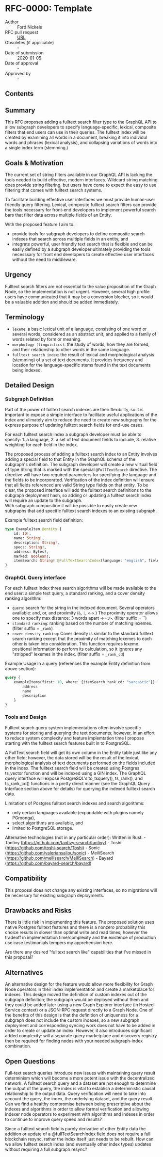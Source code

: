 # RFC-0000: Template

<dl>
  <dt>Author</dt>
  <dd>Ford Nickels</dd>

  <dt>RFC pull request</dt>
  <dd><a href="https://github.com/graphprotocol/rfcs/pull/11">URL</a></dd>

  <dt>Obsoletes (if applicable)</dt>
  <dd>-</dd>

  <dt>Date of submission</dt>
  <dd>2020-01-05</dd>

  <dt>Date of approval</dt>
  <dd>-</dd>

  <dt>Approved by</dt>
  <dd>-</dd>
</dl>

## Contents

<!-- toc -->

## Summary

This RFC proposes adding a fulltext search filter type to the GraphQL API 
to allow subgraph developers to specify language-specific, lexical, 
composite filters that end users can use in their queries. The fulltext 
index will be created by examining all words in a document, breaking it 
into individul words and phrases (lexical analysis), and collapsing 
variations of words into a single index term (stemming.)

## Goals & Motivation

The current set of string filters available in our GraphQL API is lacking 
the tools needed to build effective, modern interfaces. Wildcard string 
matching does provide string filtering, but users have come to expect the 
easy to use filtering that comes with fulltext search systems.

To facilitate building effective user interfaces we must provide human-user 
friendly query filtering. Lexical, composite fulltext search filters can 
provide the tools necessary for front-end developers to implement powerful 
search bars that filter data across multiple fields of an Entity.

With the proposed feature I aim to:
  - provide tools for subgraph developers to define composite search 
    indexes that search across multiple fields in an entity, and
  - integrate powerful, user friendly text search that is flexible and 
    can be easily defined by a subgraph developer ultimately providing 
    the tools necesssary for front end developers to create effective 
    user interfaces without the need to middleware.
     
## Urgency

Fulltext search filters are not essential to the value proposition of 
the Graph Node, so the implementation is not urgent. However, several 
high profile users have communicated that it may be a conversion blocker, 
so it would be a valuable addition and should be added immediately. 

## Terminology

- `lexeme`: a basic lexical unit of a language, consisting of one word or 
  several words, considered as an abstract unit, and applied to a family 
  of words related by form or meaning.
- `morphology (linguistics)`: the study of words, how they are formed, 
  and their relationship to other words in the same language. 
- `fulltext search index`: the result of lexical and morphological 
  analysis (stemming) of a set of text documents.  It provides frequency 
  and location for the language-specific stems found in the text documents 
  being indexed. 

## Detailed Design

### Subgraph Definition

Part of the power of fulltext search indexes are their flexibility, so 
it is important to expose a simple interface to facilitate useful 
applications of the index and ulimately aim to reduce the need to create 
new subgraphs for the express purpose of updating fulltext search fields 
for end-use cases. 

For each fulltext search index a subgraph developer must be able to specify:
    1. a language, 
    2. a set of text document fields to include,
    3. relative weighting for each field in the index.

The proposed process of adding a fulltext search index to an Entity 
involves adding a special field to that Entity in the GraphQL schema of 
the subgraph's definition. The subgraph developer will create a new virtual 
field of type String that is marked with the special `@FullTextSearch` directive. 
The directive will have two required parameters for specifying the language
 and the fields to be incorporated. Verification of the index definition 
 will ensure that all fields referenced are valid String type fields on 
 that entity. To be clear, the proposed interface will add the fulltext 
 search definitions to the subgraph deployment hash, so adding or updating 
 a fulltext search index will require an update to the subgraph.  
 With subgraph composition it will be possible to easily create new subgraphs 
 that add specific fulltext search indexes to an existing subgraph. 

Example fulltext search field definition:
```graphql
type ExampleItem @entity {
    id: ID!,
    name: String!,
    description: String!,
    specs: String!,
    address: Bytes!,
    marked: Boolean!,
    itemSearch: String! @FullTextSearchIndex(language: "english", fields: [{name: "name", weight: 5}, {name: "description", weight: 3}, {name: "specs", weight: 1}])
}
```  

### GraphQL Query interface

For each fulltext index three search algorithms will be made available to 
the end user: a simple text query, a standard ranking, and a cover 
density ranking algorithm: 
  - `query`: search for the string in the indexed document. Several 
    operators available: and, or, and proximity (`&`, `|`, `<->`.) 
    The proximity operator allows one to specify max distance: 
    3 words apart → `<3>`. (filter suffix = ``)
  - `standard ranking`: ranking based on the number of matching lexemes. 
    (filter suffix = `_rank`)
  - `cover density ranking`: Cover density is similar to the standard 
    fulltext search ranking except that the proximity of matching lexemes 
    to each other is taken into consideration. This function requires 
    lexeme positional information to perform its calculation, so it ignores 
    any "stripped" lexemes in the index.
    (filter suffix = `_rank_cd`)
    
Example Usage in a query (references the example Entity definition from above section): 
```graphql
query {
    exampleItems(first: 10, where: {itemSearch_rank_cd: "sarcastic"}) {
        address
        name 
        description
    }
}
```

### Tools and Design

Fulltext search query system implementations often involve specific systems 
for storing and querying the text documents; however, in an effort to reduce 
system complexity and feature implemtation time I propose starting with the 
fulltext search features built in to PostgreSQL.

A FullText search field will get its own column in the Entity table just 
like any other field; however, the data stored will be the result of the 
lexical, morphological analysis of text documents performed on the fields 
included in the index. The fulltext search field will be created using 
Postgres ts_vector function and will be indexed using a GIN index. 
The GraphQL query interface will expose PostgreSQL's to_tsquery(), 
ts_rank(), and ts_rank_cd() functions in a pretty direct manner 
(see the GraphQL Query Interface section above for details) for querying 
the indexed fulltext search data.  
 

Limitations of Postgres fulltext search indexes and search algorithms: 
  - only certain languages available (expandable with plugins namely PGroonga), 
  - select algorithms are available, and 
  - limited to PostgreSQL storage. 

Alternative technologies (not in any particular order): 
  Written in Rust:
    - Tantivy (https://github.com/tantivy-search/tantivy)
    - Toshi (https://github.com/toshi-search/Toshi)
    - Sonic (https://github.com/valeriansaliou/sonic)
    - MeiliSearch (https://github.com/meilisearch/MeiliSearch)
    - Bayard (https://github.com/bayard-search/bayard)

## Compatibility

This proposal does not change any existing interfaces, so no migrations 
will be necessary for existing subgraph deployments. 

## Drawbacks and Risks

There is little risk in implementing this feature.  The proposed solution 
uses native Postgres fulltext features and there is a nonzero probability 
this choice results in slower than optimal write and read times; 
however the tradeoff in implementation time/complexity and the existence 
of production use case testimonials tempers my apprehension here. 

Are there any desired "fulltext search like" capabilities that I've missed in this proposal?   

## Alternatives

An alternative design for the feature would allow more flexibility for 
Graph Node operators in their index implementation and create a marketplace 
for indexes. This design moved the definition of custom indexes out of the 
subgraph definition; the subgraph would be deployed without them and they 
could be added later using a new Graph Explorer interface (in Hosted-Service context) 
or a JSON-RPC request directly to a Graph Node. One of the benefits of this 
design is that the definition of uniqueness for a subgraph does not include 
the custom indexes, so a new subgraph deployment and corresponding syncing 
work does not have to be added in order to create or update an index. 
However, it also introduces significant added complexity: will a separate 
query marketplace and discovery registry then be required for finding nodes 
with your needed subgraph-index combination.  

## Open Questions

Full-text search queries introduce new issues with maintaining query 
result determinism which will become a more potent issue with the 
decentralized network. A fulltext search query and a dataset are not enough 
to determine the output of the query, the index is vital to establish a 
deterministic causal relationship to the output data.  Query verification 
will need to take into account the query, the index, the underlying dataset, 
and the query result.  Can we find a healthy compromise between being 
prescriptive about the indexes and algorithms in order to allow formal 
verification and allowing indexer node operators to experiment with 
algorithms and indexes in order to continue to improve query speed and results? 

Since a fulltext search field is purely derivative of other Entity data 
the addition or update of a @fullTextSearchIndex field does not require a 
full blockchain resync, rather the index itself just needs to be rebuilt. 
How can we allow fulltext search index (and eventually other index types) 
updates without requiring a full subgraph resync? 